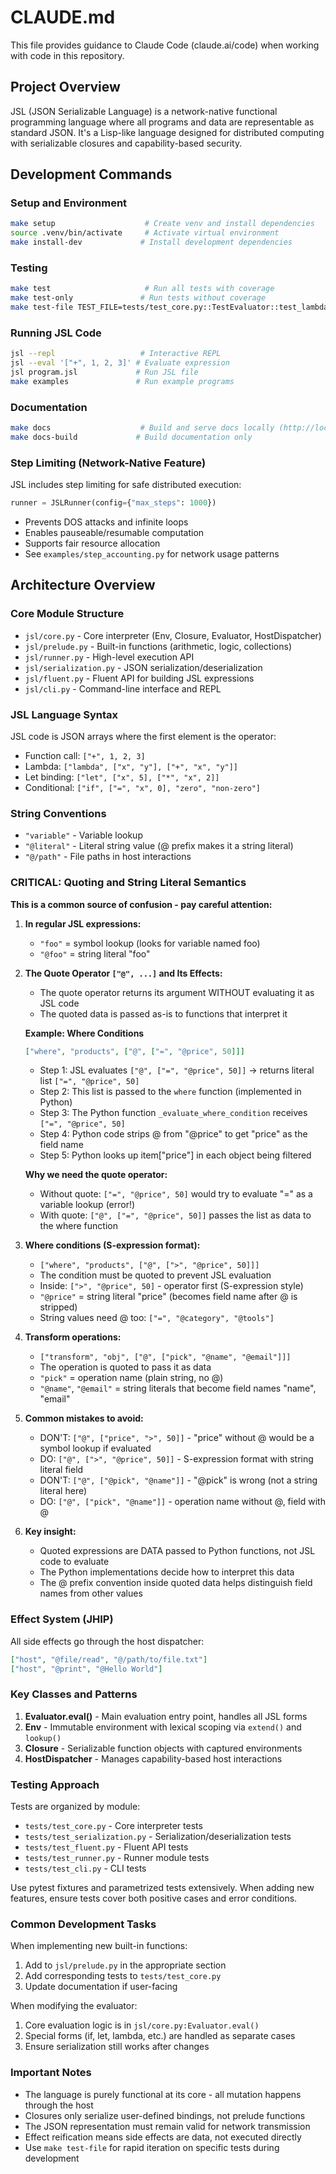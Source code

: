 # CLAUDE.md

This file provides guidance to Claude Code (claude.ai/code) when working with code in this repository.

## Project Overview

JSL (JSON Serializable Language) is a network-native functional programming language where all programs and data are representable as standard JSON. It's a Lisp-like language designed for distributed computing with serializable closures and capability-based security.

## Development Commands

### Setup and Environment
```bash
make setup                    # Create venv and install dependencies
source .venv/bin/activate     # Activate virtual environment
make install-dev             # Install development dependencies
```

### Testing
```bash
make test                     # Run all tests with coverage
make test-only               # Run tests without coverage
make test-file TEST_FILE=tests/test_core.py::TestEvaluator::test_lambda  # Run specific test
```

### Running JSL Code
```bash
jsl --repl                   # Interactive REPL
jsl --eval '["+", 1, 2, 3]' # Evaluate expression
jsl program.jsl             # Run JSL file
make examples               # Run example programs
```

### Documentation
```bash
make docs                    # Build and serve docs locally (http://localhost:8000)
make docs-build             # Build documentation only
```

### Step Limiting (Network-Native Feature)
JSL includes step limiting for safe distributed execution:
```python
runner = JSLRunner(config={"max_steps": 1000})
```
- Prevents DOS attacks and infinite loops
- Enables pauseable/resumable computation
- Supports fair resource allocation
- See `examples/step_accounting.py` for network usage patterns

## Architecture Overview

### Core Module Structure
- `jsl/core.py` - Core interpreter (Env, Closure, Evaluator, HostDispatcher)
- `jsl/prelude.py` - Built-in functions (arithmetic, logic, collections)
- `jsl/runner.py` - High-level execution API
- `jsl/serialization.py` - JSON serialization/deserialization
- `jsl/fluent.py` - Fluent API for building JSL expressions
- `jsl/cli.py` - Command-line interface and REPL

### JSL Language Syntax

JSL code is JSON arrays where the first element is the operator:
- Function call: `["+", 1, 2, 3]`
- Lambda: `["lambda", ["x", "y"], ["+", "x", "y"]]`
- Let binding: `["let", ["x", 5], ["*", "x", 2]]`
- Conditional: `["if", ["=", "x", 0], "zero", "non-zero"]`

### String Conventions
- `"variable"` - Variable lookup
- `"@literal"` - Literal string value (@ prefix makes it a string literal)
- `"@/path"` - File paths in host interactions

### CRITICAL: Quoting and String Literal Semantics
**This is a common source of confusion - pay careful attention:**

1. **In regular JSL expressions:**
   - `"foo"` = symbol lookup (looks for variable named foo)
   - `"@foo"` = string literal "foo"

2. **The Quote Operator `["@", ...]` and Its Effects:**
   - The quote operator returns its argument WITHOUT evaluating it as JSL code
   - The quoted data is passed as-is to functions that interpret it
   
   **Example: Where Conditions**
   ```json
   ["where", "products", ["@", ["=", "@price", 50]]]
   ```
   - Step 1: JSL evaluates `["@", ["=", "@price", 50]]` → returns literal list `["=", "@price", 50]`
   - Step 2: This list is passed to the `where` function (implemented in Python)
   - Step 3: The Python function `_evaluate_where_condition` receives `["=", "@price", 50]`
   - Step 4: Python code strips @ from "@price" to get "price" as the field name
   - Step 5: Python looks up item["price"] in each object being filtered
   
   **Why we need the quote operator:**
   - Without quote: `["=", "@price", 50]` would try to evaluate "=" as a variable lookup (error!)
   - With quote: `["@", ["=", "@price", 50]]` passes the list as data to the where function

3. **Where conditions (S-expression format):**
   - `["where", "products", ["@", [">", "@price", 50]]]`
   - The condition must be quoted to prevent JSL evaluation
   - Inside: `[">", "@price", 50]` - operator first (S-expression style)
   - `"@price"` = string literal "price" (becomes field name after @ is stripped)
   - String values need @ too: `["=", "@category", "@tools"]`

4. **Transform operations:**
   - `["transform", "obj", ["@", ["pick", "@name", "@email"]]]`
   - The operation is quoted to pass it as data
   - `"pick"` = operation name (plain string, no @)
   - `"@name"`, `"@email"` = string literals that become field names "name", "email"

5. **Common mistakes to avoid:**
   - DON'T: `["@", ["price", ">", 50]]` - "price" without @ would be a symbol lookup if evaluated
   - DO: `["@", [">", "@price", 50]]` - S-expression format with string literal field
   - DON'T: `["@", ["@pick", "@name"]]` - "@pick" is wrong (not a string literal here)
   - DO: `["@", ["pick", "@name"]]` - operation name without @, field with @

6. **Key insight:**
   - Quoted expressions are DATA passed to Python functions, not JSL code to evaluate
   - The Python implementations decide how to interpret this data
   - The @ prefix convention inside quoted data helps distinguish field names from other values

### Effect System (JHIP)
All side effects go through the host dispatcher:
```json
["host", "@file/read", "@/path/to/file.txt"]
["host", "@print", "@Hello World"]
```

### Key Classes and Patterns

1. **Evaluator.eval()** - Main evaluation entry point, handles all JSL forms
2. **Env** - Immutable environment with lexical scoping via `extend()` and `lookup()`
3. **Closure** - Serializable function objects with captured environments
4. **HostDispatcher** - Manages capability-based host interactions

### Testing Approach

Tests are organized by module:
- `tests/test_core.py` - Core interpreter tests
- `tests/test_serialization.py` - Serialization/deserialization tests
- `tests/test_fluent.py` - Fluent API tests
- `tests/test_runner.py` - Runner module tests
- `tests/test_cli.py` - CLI tests

Use pytest fixtures and parametrized tests extensively. When adding new features, ensure tests cover both positive cases and error conditions.

### Common Development Tasks

When implementing new built-in functions:
1. Add to `jsl/prelude.py` in the appropriate section
2. Add corresponding tests to `tests/test_core.py`
3. Update documentation if user-facing

When modifying the evaluator:
1. Core evaluation logic is in `jsl/core.py:Evaluator.eval()`
2. Special forms (if, let, lambda, etc.) are handled as separate cases
3. Ensure serialization still works after changes

### Important Notes

- The language is purely functional at its core - all mutation happens through the host
- Closures only serialize user-defined bindings, not prelude functions
- The JSON representation must remain valid for network transmission
- Effect reification means side effects are data, not executed directly
- Use `make test-file` for rapid iteration on specific tests during development
